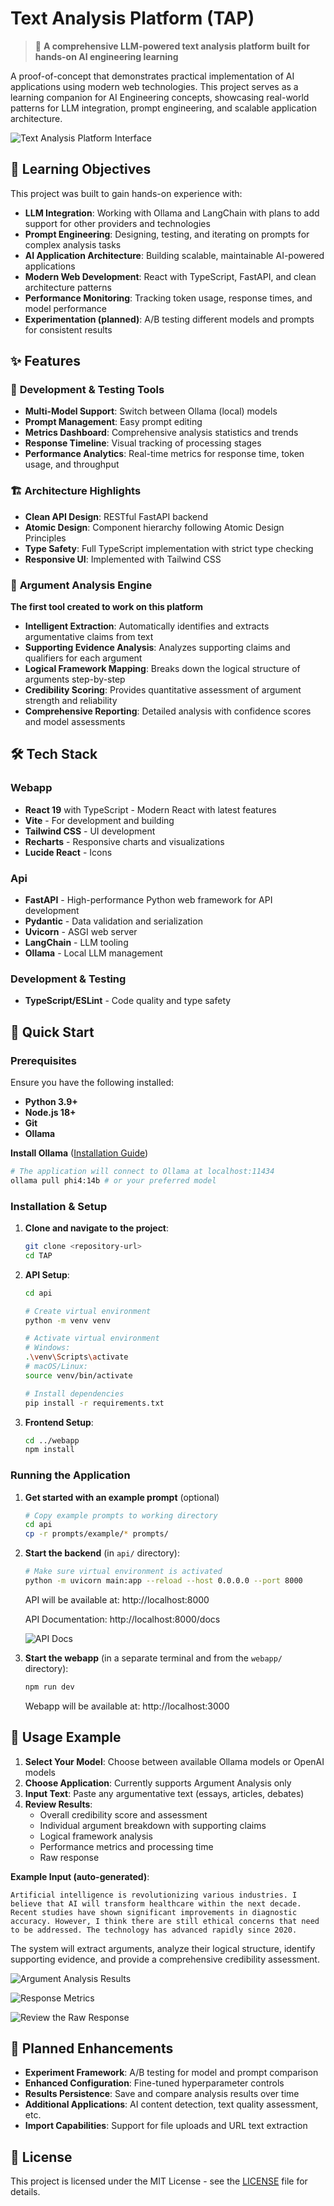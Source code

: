 # Text Analysis Platform (TAP)

> 🚀 **A comprehensive LLM-powered text analysis platform built for hands-on AI engineering learning**

A proof-of-concept that demonstrates practical implementation of AI applications using modern web technologies. This project serves as a learning companion for AI Engineering concepts, showcasing real-world patterns for LLM integration, prompt engineering, and scalable application architecture.

![Text Analysis Platform Interface](/assets/screenshots/tap.png)

## 🎯 Learning Objectives

This project was built to gain hands-on experience with:
- **LLM Integration**: Working with Ollama and LangChain with plans to add support for other providers and technologies
- **Prompt Engineering**: Designing, testing, and iterating on prompts for complex analysis tasks
- **AI Application Architecture**: Building scalable, maintainable AI-powered applications
- **Modern Web Development**: React with TypeScript, FastAPI, and clean architecture patterns
- **Performance Monitoring**: Tracking token usage, response times, and model performance
- **Experimentation (planned)**: A/B testing different models and prompts for consistent results

## ✨ Features

### 🔧 **Development & Testing Tools**
- **Multi-Model Support**: Switch between Ollama (local) models
- **Prompt Management**: Easy prompt editing
- **Metrics Dashboard**: Comprehensive analysis statistics and trends
- **Response Timeline**: Visual tracking of processing stages
- **Performance Analytics**: Real-time metrics for response time, token usage, and throughput

### 🏗️ **Architecture Highlights**
- **Clean API Design**: RESTful FastAPI backend
- **Atomic Design**: Component hierarchy following Atomic Design Principles
- **Type Safety**: Full TypeScript implementation with strict type checking
- **Responsive UI**: Implemented with Tailwind CSS

### 🧠 **Argument Analysis Engine**
**The first tool created to work on this platform**
- **Intelligent Extraction**: Automatically identifies and extracts argumentative claims from text
- **Supporting Evidence Analysis**: Analyzes supporting claims and qualifiers for each argument
- **Logical Framework Mapping**: Breaks down the logical structure of arguments step-by-step
- **Credibility Scoring**: Provides quantitative assessment of argument strength and reliability
- **Comprehensive Reporting**: Detailed analysis with confidence scores and model assessments

## 🛠️ Tech Stack

### Webapp
- **React 19** with TypeScript - Modern React with latest features
- **Vite** - For development and building
- **Tailwind CSS** - UI development  
- **Recharts** - Responsive charts and visualizations
- **Lucide React** - Icons

### Api  
- **FastAPI** - High-performance Python web framework for API development
- **Pydantic** - Data validation and serialization
- **Uvicorn** - ASGI web server
- **LangChain** - LLM tooling
- **Ollama** - Local LLM management

### Development & Testing
- **TypeScript/ESLint** - Code quality and type safety

## 🚀 Quick Start

### Prerequisites

Ensure you have the following installed:
- **Python 3.9+**
- **Node.js 18+** 
- **Git** 
- **Ollama**

**Install Ollama** ([Installation Guide](https://ollama.ai))
   ```bash
   # The application will connect to Ollama at localhost:11434
   ollama pull phi4:14b # or your preferred model
   ```

### Installation & Setup

1. **Clone and navigate to the project**:
   ```bash
   git clone <repository-url>
   cd TAP
   ```

2. **API Setup**:
   ```bash
   cd api
   
   # Create virtual environment
   python -m venv venv
   
   # Activate virtual environment
   # Windows:
   .\venv\Scripts\activate
   # macOS/Linux:
   source venv/bin/activate
   
   # Install dependencies
   pip install -r requirements.txt
   ```

3. **Frontend Setup**:
   ```bash
   cd ../webapp
   npm install
   ```

### Running the Application
1. **Get started with an example prompt** (optional)
   ```bash
   # Copy example prompts to working directory
   cd api
   cp -r prompts/example/* prompts/
   ```

2. **Start the backend** (in `api/` directory):
   ```bash
   # Make sure virtual environment is activated
   python -m uvicorn main:app --reload --host 0.0.0.0 --port 8000 
   ```
   API will be available at: http://localhost:8000
   
   API Documentation: http://localhost:8000/docs

   ![API Docs](/assets/screenshots/api_docs.png)

3. **Start the webapp** (in a separate terminal and from the `webapp/` directory):
   ```bash
   npm run dev
   ```
   Webapp will be available at: http://localhost:3000

## 📖 Usage Example

1. **Select Your Model**: Choose between available Ollama models or OpenAI models
2. **Choose Application**: Currently supports Argument Analysis only
3. **Input Text**: Paste any argumentative text (essays, articles, debates)
4. **Review Results**: 
   - Overall credibility score and assessment
   - Individual argument breakdown with supporting claims
   - Logical framework analysis
   - Performance metrics and processing time
   - Raw response

**Example Input (auto-generated)**:
```
Artificial intelligence is revolutionizing various industries. I believe that AI will transform healthcare within the next decade. Recent studies have shown significant improvements in diagnostic accuracy. However, I think there are still ethical concerns that need to be addressed. The technology has advanced rapidly since 2020.
```

The system will extract arguments, analyze their logical structure, identify supporting evidence, and provide a comprehensive credibility assessment.

![Argument Analysis Results](/assets/screenshots/results.png)

![Response Metrics](/assets/screenshots/stats.png)

![Review the Raw Response](/assets/screenshots/response.png)

## 🔮 Planned Enhancements

- **Experiment Framework**: A/B testing for model and prompt comparison
- **Enhanced Configuration**: Fine-tuned hyperparameter controls
- **Results Persistence**: Save and compare analysis results over time
- **Additional Applications**: AI content detection, text quality assessment, etc.
- **Import Capabilities**: Support for file uploads and URL text extraction

## 📄 License

This project is licensed under the MIT License - see the [LICENSE](LICENSE) file for details.



